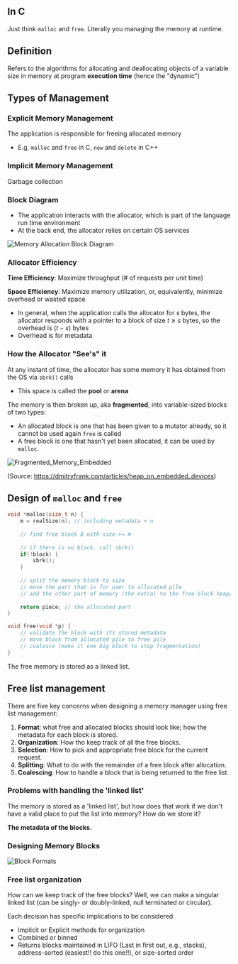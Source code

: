 
## In C

Just think `malloc` and `free`. Literally you managing the memory at runtime.

## Definition

Refers to the algorithms for allocating and deallocating objects of a variable size in memory at program **execution time** (hence the "dynamic")

## Types of Management

### Explicit Memory Management

The application is responsible for freeing allocated memory
- E.g, `malloc` and `free` in C, `new` and `delete` in C++

### Implicit Memory Management

Garbage collection

### Block Diagram

- The application interacts with the allocator, which is part of the language run time environment
- At the back end, the allocator relies on certain OS services

![Memory Allocation Block Diagram](Memory%20Allocation%20Block%20Diagram.svg)

### Allocator Efficiency

**Time Efficiency**: Maximize throughput (# of requests per unit time)

**Space Efficiency**: Maximize memory utilization, or, equivalently, minimize overhead or wasted space
- In general, when the application calls the allocator for $s$ bytes, the allocator responds with a pointer to a block of size $t\geq s$ bytes, so the overhead is $(t-s)$ bytes
- Overhead is for metadata

### How the Allocator "See's" it

At any instant of time, the allocator has some memory it has obtained from the OS via `sbrk()` calls
- This space is called the **pool** or **arena**

The memory is then broken up, aka **fragmented**, into variable-sized blocks of two types:
- An allocated block is one that has been given to a mutator already, so it cannot be used again `free` is called
- A free block is one that hasn't yet been allocated, it can be used by `malloc`.

![Fragmented_Memory_Embedded](Fragmented_Memory_Embedded.png)

(Source: https://dmitryfrank.com/articles/heap_on_embedded_devices)

## Design of `malloc` and `free`

```c
void *malloc(size_t n) {
	m = realSize(n); // including metadata + n
	
	// find free block B with size >= m
	
	// if there is no block, call sbrk()
	if(!block) {
		sbrk();
	}
	
	// split the memory block to size
	// move the part that is for user to allocated pile
	// add the other part of memory (the extra) to the free block heap/pile
	
	return piece; // the allocated part
}
```

```c
void free(void *p) {
	// validate the block with its stored metadata
	// move block from allocated pile to free pile
	// coalesce (make it one big block to stop fragmentation)
}
```

The free memory is stored as a linked list.

## Free list management 

There are five key concerns when designing a memory manager using free list management:
1. **Format**: what free and allocated blocks should look like; how the metadata for each block is stored.
2. **Organization**: How tho keep track of all the free blocks.
3. **Selection**: How to pick and appropriate free block for the current request.
4. **Splitting**: What to do with the remainder of a free block after allocation.
5. **Coalescing**: How to handle a block that is being returned to the free list.

### Problems with handling the 'linked list'

The memory is stored as a 'linked list', but how does that work if we don't have a valid place to put the list into memory? How do we store it?

**The metadata of the blocks.**

### Designing Memory Blocks

![Block Formats](Block%20Formats.svg)

### Free list organization

How can we keep track of the free blocks? Well, we can make a singular linked list (can be singly- or doubly-linked, null terminated or circular).

Each decision has specific implications to be considered.

- Implicit or Explicit methods for organization
- Combined or binned 
- Returns blocks maintained in LIFO (Last in first out, e.g., stacks), address-sorted (easiest!! do this one!!), or size-sorted order


